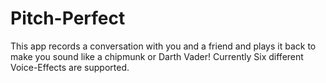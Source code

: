# Pitch-Perfect
This app records a conversation with you and a friend and plays it back to make you sound like a chipmunk or Darth Vader! Currently Six different Voice-Effects are supported.
